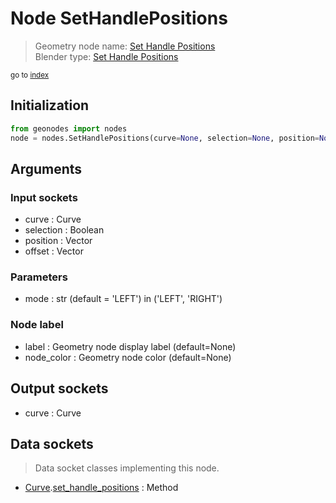 
# Node SetHandlePositions

> Geometry node name: [Set Handle Positions](https://docs.blender.org/manual/en/latest/modeling/geometry_nodes/curve/set_handle_positions.html)<br>
  Blender type: [Set Handle Positions](https://docs.blender.org/api/current/bpy.types.GeometryNodeSetCurveHandlePositions.html)
  
<sub>go to [index](/docs/index.md)</sub>

## Initialization

```python
from geonodes import nodes
node = nodes.SetHandlePositions(curve=None, selection=None, position=None, offset=None, mode='LEFT', label=None, node_color=None)
```



## Arguments


### Input sockets

- curve : Curve
- selection : Boolean
- position : Vector
- offset : Vector

### Parameters

- mode : str (default = 'LEFT') in ('LEFT', 'RIGHT')

### Node label

- label : Geometry node display label (default=None)
- node_color : Geometry node color (default=None)

## Output sockets

- curve : Curve

## Data sockets

> Data socket classes implementing this node.
  
  
- [Curve](/docs/sockets/Curve.md).[set_handle_positions](/docs/sockets/Curve.md#set_handle_positions) : Method
  
